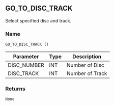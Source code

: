 ## GO\_TO\_DISC\_TRACK

Select specified disc and track.


### Name

`GO_TO_DISC_TRACK ()`


| Parameter    | Type | Description     |
| ------------ | ---- | --------------- |
| DISC\_NUMBER | INT  | Number of Disc  |
| DISC\_TRACK  | INT  | Number of Track |


### Returns

`None`
